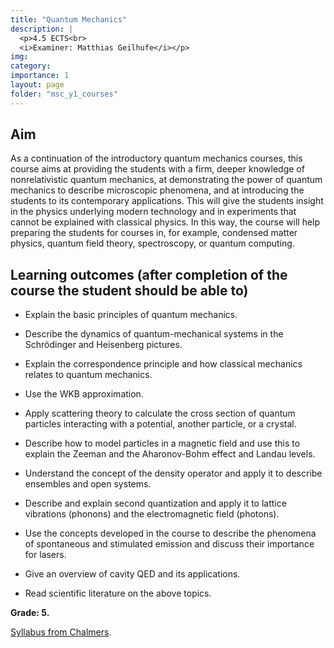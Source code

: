 ```yaml
---
title: "Quantum Mechanics"
description: |
  <p>4.5 ECTS<br>
  <i>Examiner: Matthias Geilhufe</i></p>
img:
category:
importance: 1
layout: page
folder: "msc_y1_courses"
---
```


## Aim

As a continuation of the introductory quantum mechanics courses, this course aims at providing the students with a firm, deeper knowledge of nonrelativistic quantum mechanics, at demonstrating the power of quantum mechanics to describe microscopic phenomena, and at introducing the students to its contemporary applications. This will give the students insight in the physics underlying modern technology and in experiments that cannot be explained with classical physics. In this way, the course will help preparing the students for courses in, for example, condensed matter physics, quantum field theory, spectroscopy, or quantum computing.

## Learning outcomes (after completion of the course the student should be able to)

- Explain the basic principles of quantum mechanics.

- Describe the dynamics of quantum-mechanical systems in the Schrödinger and Heisenberg pictures.

- Explain the correspondence principle and how classical mechanics relates to quantum mechanics.

- Use the WKB approximation.

- Apply scattering theory to calculate the cross section of quantum particles interacting with a potential, another particle, or a crystal.

- Describe how to model particles in a magnetic field and use this to explain the Zeeman and the Aharonov-Bohm effect and Landau levels.

- Understand the concept of the density operator and apply it to describe ensembles and open systems.

- Describe and explain second quantization and apply it to lattice vibrations (phonons) and the electromagnetic field (photons).

- Use the concepts developed in the course to describe the phenomena of spontaneous and stimulated emission and discuss their importance for lasers.

- Give an overview of cavity QED and its applications.

- Read scientific literature on the above topics.

**Grade: 5.**

[Syllabus from Chalmers](https://www.chalmers.se/en/education/your-studies/find-course-and-programme-syllabi/course-syllabus/TIF290/?acYear=2024%2F2025).
